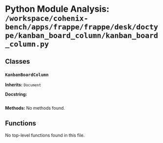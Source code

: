 # Python Module Analysis: `/workspace/cohenix-bench/apps/frappe/frappe/desk/doctype/kanban_board_column/kanban_board_column.py`

## Classes

### `KanbanBoardColumn`
**Inherits:** `Document`


**Docstring:**
```

```

**Methods:**
No methods found.




## Functions

No top-level functions found in this file.

